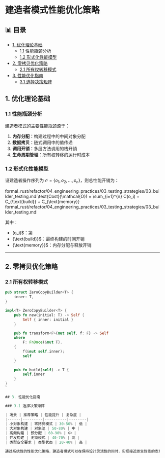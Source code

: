 ﻿# 建造者模式性能优化策略


## 📊 目录

- [1. 优化理论基础](#1-优化理论基础)
  - [1.1 性能瓶颈分析](#11-性能瓶颈分析)
  - [1.2 形式化性能模型](#12-形式化性能模型)
- [2. 零拷贝优化策略](#2-零拷贝优化策略)
  - [2.1 所有权转移模式](#21-所有权转移模式)
- [3. 性能优化指南](#3-性能优化指南)
  - [3.1 选择决策矩阵](#31-选择决策矩阵)


## 1. 优化理论基础

### 1.1 性能瓶颈分析

建造者模式的主要性能瓶颈源于：

1. **内存分配**：构建过程中的中间对象分配
2. **数据拷贝**：链式调用中的值传递
3. **调用开销**：多层方法调用的栈开销
4. **生命周期管理**：所有权转移的运行时成本

### 1.2 形式化性能模型

设建造者操作序列为 $\mathcal{O} = \{o_1, o_2, \ldots, o_n\}$，则总性能开销为：

formal_rust/refactor/04_engineering_practices/03_testing_strategies/03_builder_testing.md
\text{Cost}(\mathcal{O}) = \sum_{i=1}^{n} C(o_i) + C_{\text{build}} + C_{\text{memory}}
formal_rust/refactor/04_engineering_practices/03_testing_strategies/03_builder_testing.md

其中：

- (o_i)$：第
- {\text{build}}$：最终构建的时间开销
- {\text{memory}}$：内存分配与释放开销

---

## 2. 零拷贝优化策略

### 2.1 所有权转移模式

```rust
pub struct ZeroCopyBuilder<T> {
    inner: T,
}

impl<T> ZeroCopyBuilder<T> {
    pub fn new(initial: T) -> Self {
        Self { inner: initial }
    }

    pub fn transform<F>(mut self, f: F) -> Self
    where
        F: FnOnce(&mut T),
    {
        f(&mut self.inner);
        self
    }
    
    pub fn build(self) -> T {
        self.inner
    }
}
`

## 3. 性能优化指南

### 3.1 选择决策矩阵

| 场景 | 推荐策略 | 性能提升 | 复杂度 |
|------|---------|----------|--------|
| 小对象构建 | 零拷贝模式 | 30-50% | 低 |
| 大对象构建 | 对象池 | 50-80% | 中 |
| 高频构建 | 预分配 | 60-90% | 中 |
| 并发构建 | 无锁模式 | 40-70% | 高 |
| 类型安全要求 | 类型状态 | 20-40% | 高 |

通过系统性的性能优化策略，建造者模式可以在保持设计灵活性的同时，实现接近原生性能的表现。
